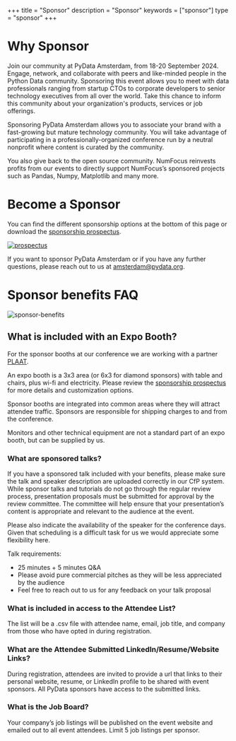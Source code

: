 +++
title = "Sponsor"
description = "Sponsor"
keywords = ["sponsor"]
type = "sponsor"
+++

# Why Sponsor

Join our community at PyData Amsterdam, from 18-20 September 2024. Engage, network, and collaborate with peers and like-minded people in the Python Data community. Sponsoring this event allows you to meet with data professionals ranging from startup CTOs to corporate developers to senior technology executives from all over the world. Take this chance to inform this community about your organization's products, services or job offerings.

Sponsoring PyData Amsterdam allows you to associate your brand with a fast-growing but mature technology community. You will take advantage of participating in a professionally-organized conference run by a neutral nonprofit where content is curated by the community.

You also give back to the open source community. NumFocus reinvests profits from our events to directly support NumFocus’s sponsored projects such as Pandas, Numpy, Matplotlib and many more.


# Become a Sponsor

You can find the different sponsorship options at the bottom of this page or download the [sponsorship prospectus](/PyData-Amsterdam-2024-Sponsorship-Prospectus.pdf).

[![prospectus](/img/prospectus-cover.png)](/PyData-Amsterdam-2024-Sponsorship-Prospectus.pdf)


If you want to sponsor PyData Amsterdam or if you have any further questions, please reach out to us at amsterdam@pydata.org. 


# Sponsor benefits FAQ


![sponsor-benefits](/img/sponsor-benefits.png)
## What is included with an Expo Booth?
For the sponsor booths at our conference we are working with a partner [PLAAT](https://www.plaatreklame.nl).

An expo booth is a 3x3 area (or 6x3 for diamond sponsors) with table and chairs, plus wi-fi and electricity.
Please review the [sponsorship prospectus](/PyData-Amsterdam-2024-Sponsorship-Prospectus.pdf) for more details and
customization options.

Sponsor booths are integrated into common areas where they will attract attendee traffic. Sponsors
are responsible for shipping charges to and from the conference. 

Monitors and other technical equipment are not a standard part of an expo booth, but can be supplied by us.


### What are sponsored talks?
If you have a sponsored talk included with your benefits, please make sure the talk and speaker description are uploaded correctly in our CfP system.
While sponsor talks and tutorials do not go through the regular review process, presentation proposals must be submitted for
approval by the review committee. The committee will help ensure that your presentation’s content is
appropriate and relevant to the audience at the event.

Please also indicate the availability of the speaker for the conference days. Given that scheduling is a difficult task for us we would appreciate some flexibility here.

Talk requirements:
- 25 minutes + 5 minutes Q&A
- Please avoid pure commercial pitches as they will be less appreciated by the audience
- Feel free to reach out to us for any feedback on your talk proposal

###  What is included in access to the Attendee List?
The list will be a .csv file with attendee name, email, job title, and company from those who have opted
in during registration.

### What are the Attendee Submitted LinkedIn/Resume/Website Links?
During registration, attendees are invited to provide a url that links to their personal website, resume,
or LinkedIn profile to be shared with event sponsors. All PyData sponsors have access to the
submitted links.

### What is the Job Board?
Your company’s job listings will be published on the event website and emailed out to all event
attendees. Limit 5 job listings per sponsor.  
